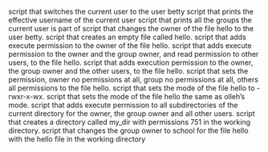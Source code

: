 script that switches the current user to the user betty
script that prints the effective username of the current user
script that prints all the groups the current user is part of
script that changes the owner of the file hello to the user betty.
script that creates an empty file called hello.
script that adds execute permission to the owner of the file hello.
script that adds execute permission to the owner and the group owner, and read permission to other users, to the file hello.
script that adds execution permission to the owner, the group owner and the other users, to the file hello.
script that sets the permission, owner no permissions at all, group no permissions at all, others all permissions to the file hello.
script that sets the mode of the file hello to -rwxr-x-wx.
script that sets the mode of the file hello the same as olleh’s mode.
script that adds execute permission to all subdirectories of the current directory for the owner, the group owner and all other users.
script that creates a directory called my_dir with permissions 751 in the working directory.
script that changes the group owner to school for the file hello with the hello file in the working directory
